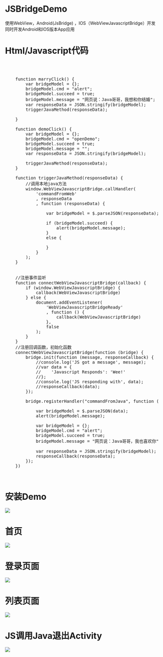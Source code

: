 ﻿# JSBridgeDemo
使用WebView，Android(JsBridge) ，IOS（WebViewJavascriptBridge）开发同时开发Android和IOS版本App应用

<h1>Html/Javascript代码</h1>
 
<pre>
 


    function marryClick() {
        var bridgeModel = {};
        bridgeModel.cmd = "alert";
        bridgeModel.succeed = true;
        bridgeModel.message = "网页说：Java哥哥，我想和你结婚";
        var responseData = JSON.stringify(bridgeModel);
        triggerJavaMethod(responseData);

    }

    function demoClick() {
        var bridgeModel = {};
        bridgeModel.cmd = "openDemo";
        bridgeModel.succeed = true;
        bridgeModel.message = "";
        var responseData = JSON.stringify(bridgeModel);

        triggerJavaMethod(responseData);
    }

    function triggerJavaMethod(responseData) {
        //调用本地java方法
        window.WebViewJavascriptBridge.callHandler(
            'commandFromWeb'
            , responseData
            , function (responseData) {

                var bridgeModel = $.parseJSON(responseData);

                if (bridgeModel.succeed) {
                    alert(bridgeModel.message);
                }
                else {

                }
            }
        );
    }


    //注册事件监听
    function connectWebViewJavascriptBridge(callback) {
        if (window.WebViewJavascriptBridge) {
            callback(WebViewJavascriptBridge)
        } else {
            document.addEventListener(
                'WebViewJavascriptBridgeReady'
                , function () {
                    callback(WebViewJavascriptBridge)
                },
                false
            );
        }
    }
    //注册回调函数，初始化函数
    connectWebViewJavascriptBridge(function (bridge) {
        bridge.init(function (message, responseCallback) {
            //console.log('JS got a message', message);
            //var data = {
            //    'Javascript Responds': 'Wee!'
            //};
            //console.log('JS responding with', data);
            //responseCallback(data);
        });

        bridge.registerHandler("commandFromJava", function (data, responseCallback) {

            var bridgeModel = $.parseJSON(data);
            alert(bridgeModel.message);

            var bridgeModel = {};
            bridgeModel.cmd = "alert";
            bridgeModel.succeed = true;
            bridgeModel.message = "网页说：Java哥哥，我也喜欢你";

            var responseData = JSON.stringify(bridgeModel);
            responseCallback(responseData);
        });
    })
 
 </pre>
 


 <h1>安装Demo</h1>
    <p>
        <img src="http://7xp8v4.com1.z0.glb.clouddn.com/DoloadJSBridgeDemo2.png" />
    </p>
    
  <h1>首页</h1>
        <p>
            <img src="http://7xp8v4.com1.z0.glb.clouddn.com/JSBridgeDemo1.png" />
        </p>
          <h1>登录页面</h1>
        <p>
            <img src="http://7xp8v4.com1.z0.glb.clouddn.com/JSBridgeDemo2.png" />
        </p>
          <h1>列表页面</h1>
         <p>
            <img src="http://7xp8v4.com1.z0.glb.clouddn.com/JSBridgeDemo3.png" />
        </p>
          <h1>JS调用Java退出Activity</h1>
         <p>
            <img src="http://7xp8v4.com1.z0.glb.clouddn.com/JSBridgeDemo4.png" />
 </p>

